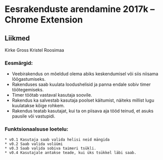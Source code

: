 # Eesrakenduste arendamine 2017k – Chrome Extension


## Liikmed

Kirke Gross
Kristel Roosimaa

### Eesmärgid:

  * Veebirakendus on mõeldud olema abiks keskendumisel või siis niisama lõõgastumiseks.
  * Rakenduses saab kuulata loodushelisid ja panna endale sobiv timer töötegemiseks.
  * Timer töötab vastaval kasutaja soovile.
  * Rakendus ka salvestab kasutaja poolset käitumist, näiteks millist lugu kuulatakse kõige rohkem.
  * Rakendus teatab kasutajat, kui ta on piisava aja tööd teinud, et asuks pausile või vastupidi.

### Funktsionaalsuse loetelu:

    * v0.1 Kasutaja saab valida helisi neid mängida
    * v0.2 Saab valida volüümi
    * v0.3 Saab valida sobiva taimeri tsükli.
    * v0.4 Kasutajale antakse teade, kui üks tsükkel läbi saab.
